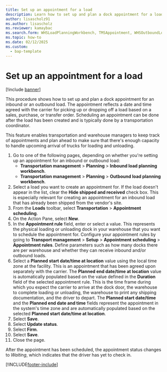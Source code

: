```yaml
---
title: Set up an appointment for a load
description: Learn how to set up and plan a dock appointment for a load typically done by transportation coordinators, including a step-by-step process. 
author: lisascholz91
ms.author: lisascholz
ms.reviewer: kamaybac
ms.search.form: WHSLoadPlanningWorkbench, TMSAppointment, WHSOutboundLoadPlanningWorkbench, WHSInboundLoadPlanningWorkbench
ms.topic: how-to
ms.date: 02/12/2025
ms.custom: 
  - bap-template
---
```


# Set up an appointment for a load

[!include [banner](../../includes/banner.md)]

This procedure shows how to set up and plan a dock appointment for an inbound or an outbound load. The appointment reflects a date and time agreed with the carrier for picking up or dropping off a load based on a sales, purchase, or transfer order. Scheduling an appointment can be done after the load has been created and is typically done by a transportation coordinator.

This feature enables transportation and warehouse managers to keep track of appointments and plan ahead to make sure that there's enough capacity to handle upcoming arrival of trucks for loading and unloading.

1. Go to one of the following pages, depending on whether you're setting up an appointment for an inbound or outbound load:
    - **Transportation management** \> **Planning** \> **Inbound load planning workbench**.
    - **Transportation management** \> **Planning** \> **Outbound load planning workbench**.
1. Select a load you want to create an appointment for. If the load doesn't appear in the list, clear the **Hide shipped and received** check box. This is especially relevant for creating an appointment for an inbound load that has already been shipped from the vendor's site.
1. From the **Loads** toolbar, select **Transportation** \> **Appointment scheduling**.
1. On the Action Pane, select **New**.
1. In the **Appointment rule** field, enter or select a value. This represents the physical loading or unloading dock in your warehouse that you want to schedule the appointment for. Configure your appointment rules by going to **Transport management** \> **Setup** \> **Appointment scheduling** \> **Appointment rules**. Define parameters such as how many docks there are per warehouse and whether they can receive inbound and/or outbound loads.
1. Select a **Planned start date/time at location** value using the local time zone at the facility. This is an appointment that has been agreed upon separately with the carrier. The **Planned end date/time at location** value is automatically populated based on the value defined in the **Duration** field of the selected appointment rule. This is the time frame during which you expect the carrier to arrive at the dock door, the warehouse to complete loading or unloading, the warehouse to print any shipping documentation, and the driver to depart. The **Planned start date/time** and the **Planned end date and time** fields represent the appointment in the system's time zone and are automatically populated based on the selected **Planned start date/time at location**.
1. Select **Save**.
1. Select **Update status**.
1. Select **Firm**.
1. Select **Save**.
1. Close the page.

After the appointment has been scheduled, the appointment status changes to *Waiting*, which indicates that the driver has yet to check in.

[!INCLUDE[footer-include](../../../includes/footer-banner.md)]
